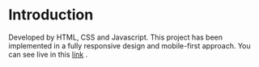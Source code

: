 # Introduction
Developed by HTML, CSS and Javascript. This project has been implemented in a fully responsive design and mobile-first approach. You can see live in this [link](https://tapsi-demo-nu.vercel.app) .
